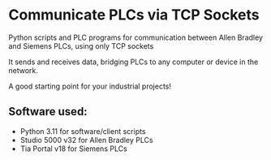 # Communicate PLCs via TCP Sockets

Python scripts and PLC programs for communication between Allen Bradley and Siemens PLCs, using only TCP sockets

It sends and receives data, bridging PLCs to any computer or device in the network.

A good starting point for your industrial projects!


## Software used:
- Python 3.11 for software/client scripts
- Studio 5000 v32 for Allen Bradley PLCs
- Tia Portal v18 for Siemens PLCs